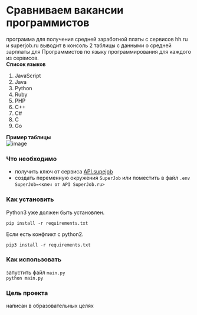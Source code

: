 
# Сравниваем вакансии программистов

программа для получения средней заработной платы с сервисов hh.ru и superjob.ru
выводит в консоль 2 таблицы с данными о средней зарплаты для Программистов по языку программирования для каждого из сервисов.\
__Список языков__
   1. JavaScript
   2. Java
   3. Python
   4. Ruby
   5. PHP
   6. C++
   7. C#
   8. C
   9. Go

__Пример таблицы__\
![image](https://user-images.githubusercontent.com/93667972/212307591-5bcf3bbe-663f-4e70-8669-6bf0548e5624.png)

### Что необходимо
- получить ключ от сервиса [API.supejob](https://api.superjob.ru/)
- создать переменную окружения `SuperJob` или поместить в файл `.env` `SuperJob=<ключ от API SuperJob.ru>`

### Как установить

Python3 уже должен быть установлен.
```
pip install -r requirements.txt
```
Если есть конфликт с python2.
```
pip3 install -r requirements.txt
```
### Как использовать
запустить файл `main.py`\
`python main.py`
### Цель проекта
написан в образовательных целях
